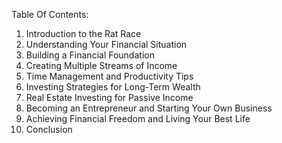 Table Of Contents:

1. Introduction to the Rat Race
2. Understanding Your Financial Situation
3. Building a Financial Foundation
4. Creating Multiple Streams of Income
5. Time Management and Productivity Tips
6. Investing Strategies for Long-Term Wealth
7. Real Estate Investing for Passive Income
8. Becoming an Entrepreneur and Starting Your Own Business
9. Achieving Financial Freedom and Living Your Best Life
10. Conclusion
